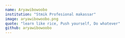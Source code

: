 ```yaml
---
name: Aryawibowoobo
institution: "Stmik Profesional makassar"
image: aryawibowoobo.png
quote: "learn like rice, Push yourself, Do whatever"
github: aryawibowoobo
---
```

